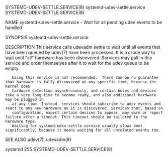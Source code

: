 SYSTEMD-UDEV-SETTLE.SERVICE(8)					  systemd-udev-settle.service					SYSTEMD-UDEV-SETTLE.SERVICE(8)

NAME
       systemd-udev-settle.service - Wait for all pending udev events to be handled

SYNOPSIS
       systemd-udev-settle.service

DESCRIPTION
       This service calls udevadm settle to wait until all events that have been queued by udev(7) have been processed. It is a crude way to wait until "all"
       hardware has been discovered. Services may pull in this service and order themselves after it to wait for the udev queue to be empty.

       Using this service is not recommended.  There can be no guarantee that hardware is fully discovered at any specific time, because the kernel does
       hardware detection asynchronously, and certain buses and devices take a very long time to become ready, and also additional hardware may be plugged in
       at any time. Instead, services should subscribe to udev events and react to any new hardware as it is discovered. Services that, based on
       configuration, expect certain devices to appear, may warn or report failure after a timeout. This timeout should be tailored to the hardware type.
       Waiting for systemd-udev-settle.service usually slows boot significantly, because it means waiting for all unrelated events too.

SEE ALSO
       udev(7), udevadm(8)

systemd 255															SYSTEMD-UDEV-SETTLE.SERVICE(8)
